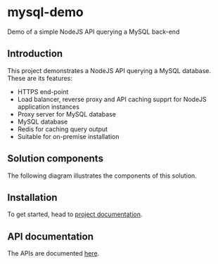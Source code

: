 # mysql-demo

Demo of a simple NodeJS API querying a MySQL back-end

## Introduction

This project demonstrates a NodeJS API querying a MySQL database. These are its features:

- HTTPS end-point
- Load balancer, reverse proxy and API caching supprt for NodeJS application instances
- Proxy server for MySQL database
- MySQL database
- Redis for caching query output
- Suitable for on-premise installation

## Solution components

The following diagram illustrates the components of this solution.

## Installation

To get started, head to [project documentation](doc/README.md).

## API documentation

The APIs are documented [here](doc/api.yaml).
